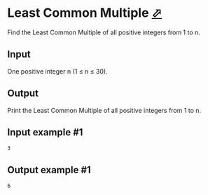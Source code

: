 # Least Common Multiple [⬀](https://www.e-olymp.com/en/problems/3733)

Find the Least Common Multiple of all positive integers from 1 to n.

## Input
One positive integer n (1 ≤ n ≤ 30).

## Output
Print the Least Common Multiple of all positive integers from 1 to n.

## Input example #1
```
3
```

## Output example #1
```
6
```
